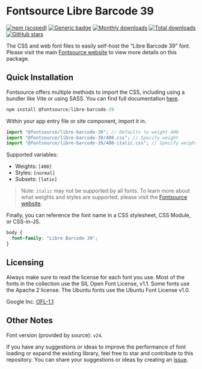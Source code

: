 # Fontsource Libre Barcode 39

[![npm (scoped)](https://img.shields.io/npm/v/@fontsource/libre-barcode-39?color=brightgreen)](https://www.npmjs.com/package/@fontsource/libre-barcode-39) [![Generic badge](https://img.shields.io/badge/fontsource-passing-brightgreen)](https://github.com/fontsource/fontsource) [![Monthly downloads](https://badgen.net/npm/dm/@fontsource/libre-barcode-39)](https://github.com/fontsource/fontsource) [![Total downloads](https://badgen.net/npm/dt/@fontsource/libre-barcode-39)](https://github.com/fontsource/fontsource) [![GitHub stars](https://img.shields.io/github/stars/fontsource/fontsource.svg?style=social&label=Star)](https://github.com/fontsource/fontsource/stargazers)

The CSS and web font files to easily self-host the “Libre Barcode 39” font. Please visit the main [Fontsource website](https://fontsource.org/fonts/libre-barcode-39) to view more details on this package.

## Quick Installation

Fontsource offers multiple methods to import the CSS, including using a bundler like Vite or using SASS. You can find full documentation [here](https://fontsource.org/docs/getting-started/introduction).

```javascript
npm install @fontsource/libre-barcode-39
```

Within your app entry file or site component, import it in.

```javascript
import "@fontsource/libre-barcode-39"; // Defaults to weight 400
import "@fontsource/libre-barcode-39/400.css"; // Specify weight
import "@fontsource/libre-barcode-39/400-italic.css"; // Specify weight and style
```

Supported variables:
- Weights: `[400]`
- Styles: `[normal]`
- Subsets: `[latin]`

> Note: `italic` may not be supported by all fonts. To learn more about what weights and styles are supported, please visit the [Fontsource website](https://fontsource.org/fonts/libre-barcode-39).

Finally, you can reference the font name in a CSS stylesheet, CSS Module, or CSS-in-JS.

```css
body {
  font-family: "Libre Barcode 39";
}
```

## Licensing
Always make sure to read the license for each font you use. Most of the fonts in the collection use the SIL Open Font License, v1.1. Some fonts use the Apache 2 license. The Ubuntu fonts use the Ubuntu Font License v1.0.

Google Inc.
[OFL-1.1](http://scripts.sil.org/OFL)

## Other Notes
Font version (provided by source): `v24`.

If you have any suggestions or ideas to improve the performance of font loading or expand the existing library, feel free to star and contribute to this repository. You can share your suggestions or ideas by creating an [issue](https://github.com/fontsource/fontsource/issues).